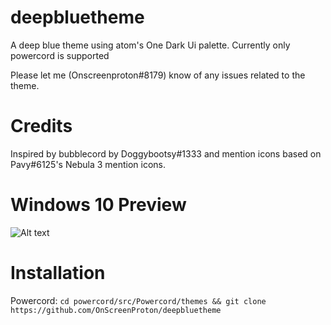 # deepbluetheme

A deep blue theme using atom's One Dark Ui palette.
Currently only powercord is supported

Please let me (Onscreenproton#8179) know of any issues related to the theme.

# Credits
Inspired by bubblecord by Doggybootsy#1333 and mention icons based on Pavy#6125's Nebula 3 mention icons.

# Windows 10 Preview
![Alt text](https://i.imgur.com/ZQcnKbm.png?raw=true)

# Installation
Powercord: 
```cd powercord/src/Powercord/themes && git clone https://github.com/OnScreenProton/deepbluetheme```
